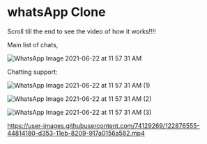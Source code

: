 # whatsApp Clone
Scroll till the end to see the video of how it works!!!!


Main list of chats,



![WhatsApp Image 2021-06-22 at 11 57 31 AM](https://user-images.githubusercontent.com/74129269/122875114-7691a400-d351-11eb-93fe-6d8df224d4dc.jpeg)

Chatting support:

![WhatsApp Image 2021-06-22 at 11 57 31 AM (1)](https://user-images.githubusercontent.com/74129269/122875251-a2148e80-d351-11eb-93af-8fbe84e60067.jpeg)

![WhatsApp Image 2021-06-22 at 11 57 31 AM (2)](https://user-images.githubusercontent.com/74129269/122875163-86a98380-d351-11eb-8994-2b60d45e94ea.jpeg)

![WhatsApp Image 2021-06-22 at 11 57 31 AM (3)](https://user-images.githubusercontent.com/74129269/122875172-8a3d0a80-d351-11eb-9b0a-2f554e5d163b.jpeg)




https://user-images.githubusercontent.com/74129269/122876555-44814180-d353-11eb-8209-917a0156a582.mp4


